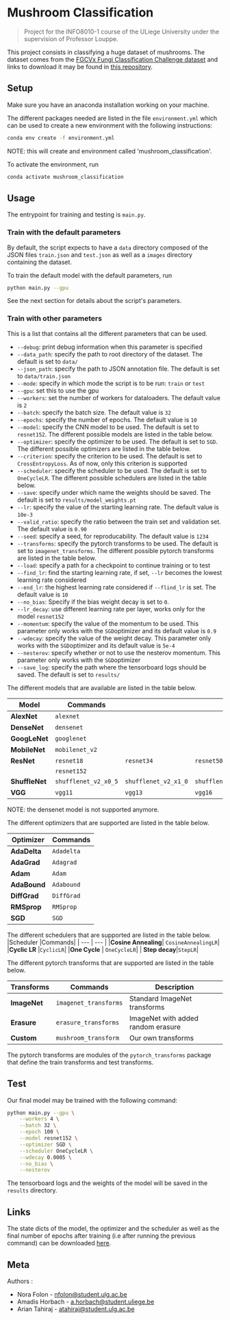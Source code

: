 # Mushroom Classification

> Project for the INFO8010-1 course of the ULiege University under the supervision of Professor Louppe.

This project consists in classifying a huge dataset of mushrooms. 
The dataset comes from the [FGCVx Fungi Classification Challenge dataset](https://www.kaggle.com/c/fungi-challenge-fgvc-2018/overview) 
and links to download it may be found in [this repository](https://github.com/visipedia/fgvcx_fungi_comp#data).


## Setup

Make sure you have an anaconda installation working on your machine.

The different packages needed are listed in the file `environment.yml` which can be used to create a new environment with the following instructions: 

```sh
conda env create -f environment.yml
```

NOTE: this will create and environment called 'mushroom_classification'.

To activate the environment, run
```sh
conda activate mushroom_classification
```

## Usage 

The entrypoint for training and testing is `main.py`.

### Train with the default parameters

By default, the script expects to have a `data` directory composed of the JSON files `train.json` and `test.json` as well as a `images` directory containing the dataset.

To train the default model with the default parameters, run
```sh
python main.py --gpu
```
See the next section for details about the script's parameters.

### Train with other parameters

This is a list that contains all the different parameters that can be used.
- `--debug`: print debug information when this parameter is specified
- `--data_path`: specify the path to root directory of the dataset. The default is set to `data/`
- `--json_path`: specify the path to JSON annotation file. The default is set to `data/train.json`
- `--mode`: specify in which mode the script is to be run: `train` or `test`
- `--gpu`: set this to use the gpu
- `--workers`: set the number of workers for dataloaders. The default value is `2`
- `--batch`: specify the batch size. The default value is `32`
- `--epochs`: specify the number of epochs. The default value is `10`
- `--model`: specify the CNN model to be used. The default is set to `resnet152`. The different possible models are listed in the table below.
- `--optimizer`: specify the optimizer to be used. The default is set to `SGD`. The different possible optimizers are listed in the table below.
- `--criterion`: specify the criterion to be used. The default is set to `CrossEntropyLoss`. As of now, only this criterion is supported
- `--scheduler`: specify the scheduler to be used. The default is set to `OneCycleLR`. The different possible schedulers are listed in the table below.
- `--save`: specify under which name the weights should be saved. The default is set to `results/model_weights.pt`
- `--lr`: specify the value of the starting learning rate. The default value is `10e-3`
- `--valid_ratio`: specify the ratio between the train set and validation set. The default value is `0.90`
- `--seed`: specify a seed, for reproducability. The default value is `1234`
- `--transforms`: specify the pytorch transforms to be used. The default is set to `imagenet_transforms`. The different possible pytorch transforms are listed in the table below.
- `--load`: specify  a path for a checkpoint to continue training or to test
- `--find_lr`: find the starting learning rate, if set, `--lr` becomes the lowest learning rate considered
- `--end_lr`: the highest learning rate considered if `--flind_lr` is set. The default value is `10`
- `--no_bias`: Specify if the bias weight decay is set to `0`.
- `--lr_decay`: use different learning rate per layer, works only for the model `resnet152`
- `--momentum`: specify the value of the momentum to be used. This parameter only works with the `SGD`optimizer and its default value is `0.9`
- `--wdecay`: specify the value of the weight decay. This parameter only works with the `SGD`optimizer and its default value is `5e-4`
- `--nesterov`: specify whether or not to use the nesterov momentum. This parameter only works with the `SGD`optimizer
- `--save_log`: specify the path where the tensorboard logs should be saved. The default is set to `results/`

The different models that are available are listed in the table below.

| Model | Commands | |||
| --- | --- | --- | --- | --- | 
|**AlexNet**| `alexnet` | | 
|**DenseNet**| `densenet` | |
|**GoogLeNet**| `googlenet`| | 
|**MobileNet** | `mobilenet_v2`|  | 
|**ResNet**|`resnet18`|`resnet34`|`resnet50`|`resnet101`|
| |`resnet152` |  
|**ShuffleNet**| `shufflenet_v2_x0_5`| `shufflenet_v2_x1_0`| `shufflenet_v2_x1_5`|`shufflenet_v2_x2_0`|
|**VGG**| `vgg11`| `vgg13`|`vgg16`|`vgg19`|

NOTE: the densenet model is not supported anymore.

The different optimizers that are supported are listed in the table below.

|Optimizer|Commands|
| --- | --- |
|**AdaDelta**|`Adadelta`|
|**AdaGrad**| `Adagrad`| 
|**Adam**| `Adam`|
|**AdaBound**| `Adabound`|
|**DiffGrad**|`DiffGrad`|
|**RMSprop**|`RMSprop`|
|**SGD**| `SGD`|

The different schedulers that are supported are listed in the table below.
|Scheduler |Commands|
| --- | --- |
|**Cosine Annealing**| `CosineAnnealingLR`|
|**Cyclic LR** |`CyclicLR`|
|**One Cycle** | `OneCycleLR`|
| **Step decay**|`StepLR`|

The different pytorch transforms that are supported are listed in the table below.

|Transforms |Commands| Description|
| --- | --- |--- |
|**ImageNet**|`imagenet_transforms`|Standard ImageNet transforms|
|**Erasure**| `erasure_transforms`| ImageNet with added random erasure |
|**Custom**|`mushroom_transform`| Our own transforms|

The pytorch transforms are modules of the `pytorch_transforms` package that define the train transforms and test transforms.


## Test

Our final model may be trained with the following command:
```sh
python main.py --gpu \
	--workers 4 \
	--batch 32 \
	--epoch 100 \
	--model resnet152 \
	--optimizer SGD \
	--scheduler OneCycleLR \
	--wdecay 0.0005 \
	--no_bias \
	--nesterov
```
The tensorboard logs and the weights of the model will be saved in the `results` directory.

## Links
The state dicts of the model, the optimizer and the scheduler as well as the final number of epochs after training (i.e after running the previous command) can be downloaded [here](https://we.tl/t-LkrbHnah5V).

## Meta


Authors : 
- Nora Folon - nfolon@student.ulg.ac.be
- Amadis Horbach - a.horbach@student.uliege.be
- Arian Tahiraj - atahiraj@student.ulg.ac.be
